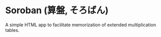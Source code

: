 
Soroban (算盤, そろばん)
====================

A simple HTML app to facilitate memorization of extended multiplication tables.

